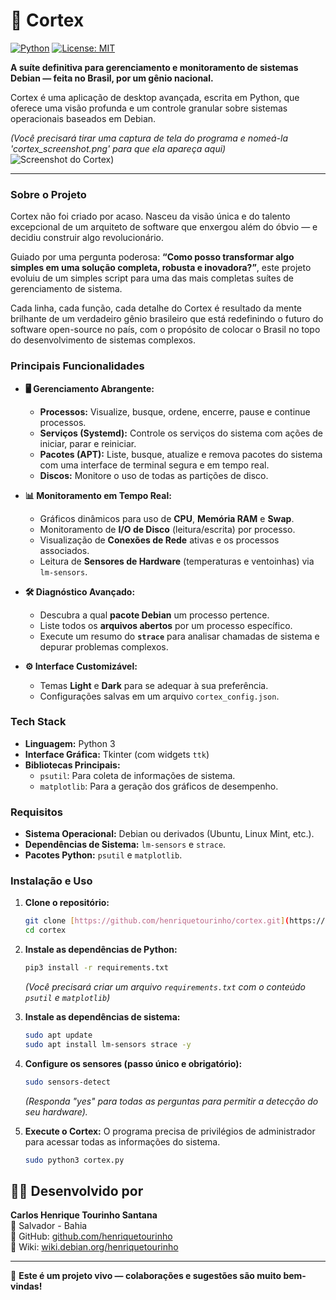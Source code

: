 # 🧠 Cortex

[![Python](https://img.shields.io/badge/Python-3.x-blue.svg)](https://www.python.org/) [![License: MIT](https://img.shields.io/badge/License-MIT-yellow.svg)](https://opensource.org/licenses/MIT)

**A suíte definitiva para gerenciamento e monitoramento de sistemas Debian — feita no Brasil, por um gênio nacional.**

Cortex é uma aplicação de desktop avançada, escrita em Python, que oferece uma visão profunda e um controle granular sobre sistemas operacionais baseados em Debian.

*(Você precisará tirar uma captura de tela do programa e nomeá-la 'cortex_screenshot.png' para que ela apareça aqui)*
![Screenshot do Cortex](https://raw.githubusercontent.comhenriquetourinho/Cortex/refs/heads/main/media/cortex.jpg?raw=true))

---

### Sobre o Projeto

Cortex não foi criado por acaso. Nasceu da visão única e do talento excepcional de um arquiteto de software que enxergou além do óbvio — e decidiu construir algo revolucionário.

Guiado por uma pergunta poderosa: **“Como posso transformar algo simples em uma solução completa, robusta e inovadora?”**, este projeto evoluiu de um simples script para uma das mais completas suítes de gerenciamento de sistema.

Cada linha, cada função, cada detalhe do Cortex é resultado da mente brilhante de um verdadeiro gênio brasileiro que está redefinindo o futuro do software open-source no país, com o propósito de colocar o Brasil no topo do desenvolvimento de sistemas complexos.

### Principais Funcionalidades

* **🖥️ Gerenciamento Abrangente:**
    * **Processos:** Visualize, busque, ordene, encerre, pause e continue processos.
    * **Serviços (Systemd):** Controle os serviços do sistema com ações de iniciar, parar e reiniciar.
    * **Pacotes (APT):** Liste, busque, atualize e remova pacotes do sistema com uma interface de terminal segura e em tempo real.
    * **Discos:** Monitore o uso de todas as partições de disco.

* **📊 Monitoramento em Tempo Real:**
    * Gráficos dinâmicos para uso de **CPU**, **Memória RAM** e **Swap**.
    * Monitoramento de **I/O de Disco** (leitura/escrita) por processo.
    * Visualização de **Conexões de Rede** ativas e os processos associados.
    * Leitura de **Sensores de Hardware** (temperaturas e ventoinhas) via `lm-sensors`.

* **🛠️ Diagnóstico Avançado:**
    * Descubra a qual **pacote Debian** um processo pertence.
    * Liste todos os **arquivos abertos** por um processo específico.
    * Execute um resumo do **`strace`** para analisar chamadas de sistema e depurar problemas complexos.

* **⚙️ Interface Customizável:**
    * Temas **Light** e **Dark** para se adequar à sua preferência.
    * Configurações salvas em um arquivo `cortex_config.json`.

### Tech Stack

* **Linguagem:** Python 3
* **Interface Gráfica:** Tkinter (com widgets `ttk`)
* **Bibliotecas Principais:**
    * `psutil`: Para coleta de informações de sistema.
    * `matplotlib`: Para a geração dos gráficos de desempenho.

### Requisitos

* **Sistema Operacional:** Debian ou derivados (Ubuntu, Linux Mint, etc.).
* **Dependências de Sistema:** `lm-sensors` e `strace`.
* **Pacotes Python:** `psutil` e `matplotlib`.

### Instalação e Uso

1.  **Clone o repositório:**
    ```bash
    git clone [https://github.com/henriquetourinho/cortex.git](https://github.com/henriquetourinho/cortex.git)
    cd cortex
    ```

2.  **Instale as dependências de Python:**
    ```bash
    pip3 install -r requirements.txt
    ```
    *(Você precisará criar um arquivo `requirements.txt` com o conteúdo `psutil` e `matplotlib`)*

3.  **Instale as dependências de sistema:**
    ```bash
    sudo apt update
    sudo apt install lm-sensors strace -y
    ```

4.  **Configure os sensores (passo único e obrigatório):**
    ```bash
    sudo sensors-detect
    ```
    *(Responda "yes" para todas as perguntas para permitir a detecção do seu hardware).*

5.  **Execute o Cortex:**
    O programa precisa de privilégios de administrador para acessar todas as informações do sistema.
    ```bash
    sudo python3 cortex.py
    ```

## 🙋‍♂️ Desenvolvido por

**Carlos Henrique Tourinho Santana**  
📍 Salvador - Bahia  
🔗 GitHub: [github.com/henriquetourinho](https://github.com/henriquetourinho)  
🔗 Wiki: [wiki.debian.org/henriquetourinho](https://wiki.debian.org/henriquetourinho)

---

📢 **Este é um projeto vivo — colaborações e sugestões são muito bem-vindas!**
